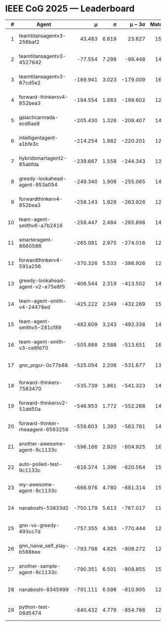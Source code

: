 # IEEE CoG 2025 — Leaderboard

| # | Agent | μ | σ | μ − 3σ | Matches | Updated |
|---:|---|---:|---:|---:|---:|---|
| 1 | teamtitansagentv3-256baf2 | 43.483 | 6.619 | 23.627 | 15576 | 2025-08-22 13:53 |
| 2 | teamtitansagentv3-4527642 | -77.554 | 7.298 | -99.448 | 14810 | 2025-08-22 13:53 |
| 3 | teamtitansagentv3-87cd5e2 | -169.941 | 3.023 | -179.009 | 16106 | 2025-08-22 13:53 |
| 4 | forward-thinkersv4-852bea3 | -194.554 | 1.683 | -199.602 | 12028 | 2025-08-22 13:53 |
| 5 | galacticarmada-ecd6ae8 | -205.430 | 1.326 | -209.407 | 14200 | 2025-08-22 13:53 |
| 6 | intelligentagent-a1bfe3c | -214.254 | 1.982 | -220.201 | 12759 | 2025-08-22 13:53 |
| 7 | hybridsmartagent2-85abfda | -239.667 | 1.558 | -244.343 | 13264 | 2025-08-22 13:53 |
| 8 | greedy-lookahead-agent-953a054 | -249.340 | 1.908 | -255.065 | 14450 | 2025-08-22 13:53 |
| 9 | forwardthinkerv4-852bea3 | -258.143 | 1.928 | -263.926 | 12353 | 2025-08-22 13:53 |
| 10 | team-agent-smithv6-a7b2416 | -258.447 | 2.484 | -265.898 | 14860 | 2025-08-22 13:53 |
| 11 | smarteragent-8660586 | -265.091 | 2.975 | -274.016 | 12691 | 2025-08-22 13:53 |
| 12 | forwardthinkerv4-591a256 | -370.326 | 5.533 | -386.926 | 12491 | 2025-08-22 13:53 |
| 13 | greedy-lookahead-agent-v2-e75e8f5 | -406.544 | 2.319 | -413.502 | 14950 | 2025-08-22 13:53 |
| 14 | team-agent-smith-v4-24478ed | -425.222 | 2.349 | -432.269 | 15722 | 2025-08-22 13:53 |
| 15 | team-agent-smithv5-281cf89 | -482.609 | 3.243 | -492.338 | 14980 | 2025-08-22 13:53 |
| 16 | team-agent-smith-v3-ce6fd70 | -505.888 | 2.588 | -513.651 | 16442 | 2025-08-22 13:53 |
| 17 | gnn_prgcr-0c77b88 | -525.054 | 2.208 | -531.677 | 13420 | 2025-08-22 13:53 |
| 18 | forward-thinkers-7583470 | -535.739 | 1.861 | -541.323 | 14000 | 2025-08-22 13:53 |
| 19 | forward-thinkersv2-51dd50a | -546.953 | 1.772 | -552.268 | 14860 | 2025-08-22 13:53 |
| 20 | forward-thinker-rheaagent-6563256 | -559.603 | 1.393 | -563.781 | 14460 | 2025-08-22 13:53 |
| 21 | another-awesome-agent-9c1133c | -596.166 | 2.920 | -604.925 | 16060 | 2025-08-22 13:53 |
| 22 | auto-polled-test-9c1133c | -616.374 | 1.396 | -620.564 | 15060 | 2025-08-22 13:53 |
| 23 | my-awesome-agent-9c1133c | -666.976 | 4.780 | -681.314 | 15240 | 2025-08-22 13:53 |
| 24 | nanaboshi-53833d2 | -750.179 | 5.613 | -767.017 | 11620 | 2025-08-22 13:53 |
| 25 | gnn-vs-greedy-493cc7d | -757.355 | 4.363 | -770.444 | 12340 | 2025-08-22 13:53 |
| 26 | gnn_naive_self_play-b568bee | -793.798 | 4.825 | -808.272 | 12160 | 2025-08-22 13:53 |
| 27 | another-sample-agent-9c1133c | -790.351 | 6.501 | -809.855 | 15060 | 2025-08-22 13:53 |
| 28 | nanaboshi-8345999 | -791.111 | 6.598 | -810.905 | 12670 | 2025-08-22 13:53 |
| 29 | python-test-06d5474 | -840.432 | 4.778 | -854.766 | 12490 | 2025-08-22 13:53 |
